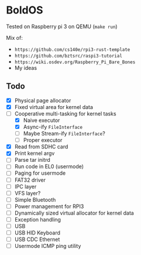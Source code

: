 # BoldOS

Tested on Raspberry pi 3 on QEMU (`make run`)

Mix of:

- `https://github.com/cs140e/rpi3-rust-template`
- `https://github.com/bztsrc/raspi3-tutorial`
- `https://wiki.osdev.org/Raspberry_Pi_Bare_Bones`
- My ideas

## Todo

- [x] Physical page allocator
- [x] Fixed virtual area for kernel data
- [ ] Cooperative multi-tasking for kernel tasks
    - [x] Naive executor
    - [x] Async-ify `FileInterface`
    - [ ] Maybe Stream-ify `FileInterface`?
    - [ ] Proper executor
- [x] Read from SDHC card
- [x] Print kernel argv
- [ ] Parse tar initrd
- [ ] Run code in EL0 (usermode)
- [ ] Paging for usermode
- [ ] FAT32 driver
- [ ] IPC layer
- [ ] VFS layer?
- [ ] Simple Bluetooth
- [ ] Power management for RPI3
- [ ] Dynamically sized virtual allocator for kernel data
- [ ] Exception handling
- [ ] USB
- [ ] USB HID Keyboard
- [ ] USB CDC Ethernet
- [ ] Usermode ICMP ping utility
